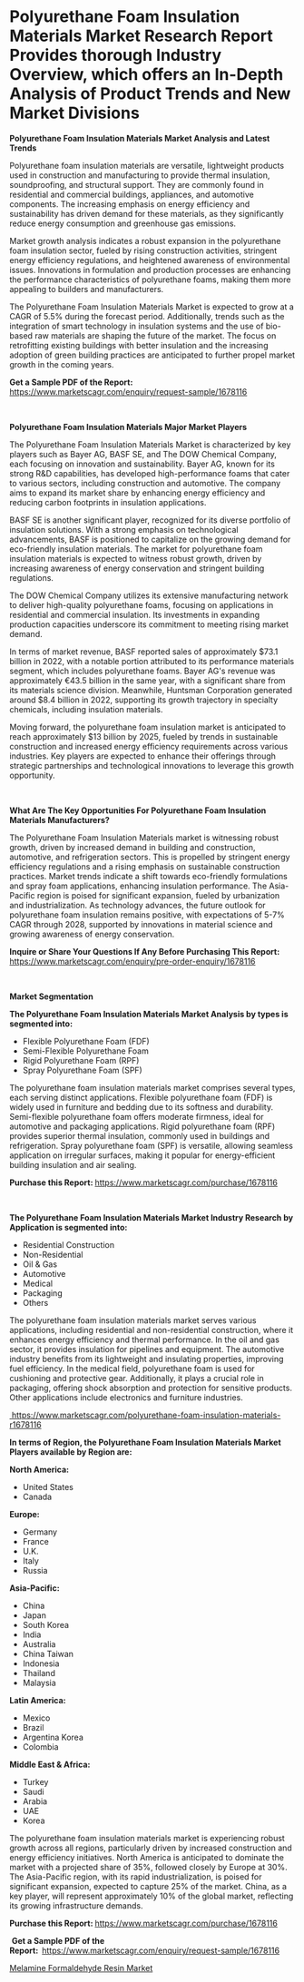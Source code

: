 <p><h1>Polyurethane Foam Insulation Materials Market Research Report Provides thorough Industry Overview, which offers an In-Depth Analysis of Product Trends and New Market Divisions</h1></p><p><strong>Polyurethane Foam Insulation Materials Market Analysis and Latest Trends</strong></p>
<p><p>Polyurethane foam insulation materials are versatile, lightweight products used in construction and manufacturing to provide thermal insulation, soundproofing, and structural support. They are commonly found in residential and commercial buildings, appliances, and automotive components. The increasing emphasis on energy efficiency and sustainability has driven demand for these materials, as they significantly reduce energy consumption and greenhouse gas emissions.</p><p>Market growth analysis indicates a robust expansion in the polyurethane foam insulation sector, fueled by rising construction activities, stringent energy efficiency regulations, and heightened awareness of environmental issues. Innovations in formulation and production processes are enhancing the performance characteristics of polyurethane foams, making them more appealing to builders and manufacturers.</p><p>The Polyurethane Foam Insulation Materials Market is expected to grow at a CAGR of 5.5% during the forecast period. Additionally, trends such as the integration of smart technology in insulation systems and the use of bio-based raw materials are shaping the future of the market. The focus on retrofitting existing buildings with better insulation and the increasing adoption of green building practices are anticipated to further propel market growth in the coming years.</p></p>
<p><strong>Get a Sample PDF of the Report:&nbsp;</strong> <a href="https://www.marketscagr.com/enquiry/request-sample/1678116?utm_campaign=3562&utm_medium=2&utm_source=Github&utm_content=ia&utm_term=01042025&utm_id=polyurethane-foam-insulation-materials">https://www.marketscagr.com/enquiry/request-sample/1678116</a></p>
<p>&nbsp;</p>
<p><strong>Polyurethane Foam Insulation Materials Major Market Players</strong></p>
<p><p>The Polyurethane Foam Insulation Materials Market is characterized by key players such as Bayer AG, BASF SE, and The DOW Chemical Company, each focusing on innovation and sustainability. Bayer AG, known for its strong R&D capabilities, has developed high-performance foams that cater to various sectors, including construction and automotive. The company aims to expand its market share by enhancing energy efficiency and reducing carbon footprints in insulation applications.</p><p>BASF SE is another significant player, recognized for its diverse portfolio of insulation solutions. With a strong emphasis on technological advancements, BASF is positioned to capitalize on the growing demand for eco-friendly insulation materials. The market for polyurethane foam insulation materials is expected to witness robust growth, driven by increasing awareness of energy conservation and stringent building regulations.</p><p>The DOW Chemical Company utilizes its extensive manufacturing network to deliver high-quality polyurethane foams, focusing on applications in residential and commercial insulation. Its investments in expanding production capacities underscore its commitment to meeting rising market demand.</p><p>In terms of market revenue, BASF reported sales of approximately $73.1 billion in 2022, with a notable portion attributed to its performance materials segment, which includes polyurethane foams. Bayer AG's revenue was approximately €43.5 billion in the same year, with a significant share from its materials science division. Meanwhile, Huntsman Corporation generated around $8.4 billion in 2022, supporting its growth trajectory in specialty chemicals, including insulation materials.</p><p>Moving forward, the polyurethane foam insulation market is anticipated to reach approximately $13 billion by 2025, fueled by trends in sustainable construction and increased energy efficiency requirements across various industries. Key players are expected to enhance their offerings through strategic partnerships and technological innovations to leverage this growth opportunity.</p></p>
<p>&nbsp;</p>
<p><strong>What Are The Key Opportunities For Polyurethane Foam Insulation Materials Manufacturers?</strong></p>
<p><p>The Polyurethane Foam Insulation Materials market is witnessing robust growth, driven by increased demand in building and construction, automotive, and refrigeration sectors. This is propelled by stringent energy efficiency regulations and a rising emphasis on sustainable construction practices. Market trends indicate a shift towards eco-friendly formulations and spray foam applications, enhancing insulation performance. The Asia-Pacific region is poised for significant expansion, fueled by urbanization and industrialization. As technology advances, the future outlook for polyurethane foam insulation remains positive, with expectations of 5-7% CAGR through 2028, supported by innovations in material science and growing awareness of energy conservation.</p></p>
<p><strong>Inquire or Share Your Questions If Any Before Purchasing This Report:</strong> <a href="https://www.marketscagr.com/enquiry/pre-order-enquiry/1678116?utm_campaign=3562&utm_medium=2&utm_source=Github&utm_content=ia&utm_term=01042025&utm_id=polyurethane-foam-insulation-materials">https://www.marketscagr.com/enquiry/pre-order-enquiry/1678116</a></p>
<p>&nbsp;</p>
<p><strong>Market Segmentation</strong></p>
<p><strong>The Polyurethane Foam Insulation Materials Market Analysis by types is segmented into:</strong></p>
<p><ul><li>Flexible Polyurethane Foam (FDF)</li><li>Semi-Flexible Polyurethane Foam</li><li>Rigid Polyurethane Foam (RPF)</li><li>Spray Polyurethane Foam (SPF)</li></ul></p>
<p><p>The polyurethane foam insulation materials market comprises several types, each serving distinct applications. Flexible polyurethane foam (FDF) is widely used in furniture and bedding due to its softness and durability. Semi-flexible polyurethane foam offers moderate firmness, ideal for automotive and packaging applications. Rigid polyurethane foam (RPF) provides superior thermal insulation, commonly used in buildings and refrigeration. Spray polyurethane foam (SPF) is versatile, allowing seamless application on irregular surfaces, making it popular for energy-efficient building insulation and air sealing.</p></p>
<p><strong>Purchase this Report:&nbsp;</strong><a href="https://www.marketscagr.com/purchase/1678116?utm_campaign=3562&utm_medium=2&utm_source=Github&utm_content=ia&utm_term=01042025&utm_id=polyurethane-foam-insulation-materials">https://www.marketscagr.com/purchase/1678116</a></p>
<p>&nbsp;</p>
<p><strong>The Polyurethane Foam Insulation Materials Market Industry Research by Application is segmented into:</strong></p>
<p><ul><li>Residential Construction</li><li>Non-Residential</li><li>Oil & Gas</li><li>Automotive</li><li>Medical</li><li>Packaging</li><li>Others</li></ul></p>
<p><p>The polyurethane foam insulation materials market serves various applications, including residential and non-residential construction, where it enhances energy efficiency and thermal performance. In the oil and gas sector, it provides insulation for pipelines and equipment. The automotive industry benefits from its lightweight and insulating properties, improving fuel efficiency. In the medical field, polyurethane foam is used for cushioning and protective gear. Additionally, it plays a crucial role in packaging, offering shock absorption and protection for sensitive products. Other applications include electronics and furniture industries.</p></p>
<p><a href="https://www.marketscagr.com/polyurethane-foam-insulation-materials-r1678116?utm_campaign=3562&utm_medium=2&utm_source=Github&utm_content=ia&utm_term=01042025&utm_id=polyurethane-foam-insulation-materials">&nbsp;https://www.marketscagr.com/polyurethane-foam-insulation-materials-r1678116</a></p>
<p><strong>In terms of Region, the Polyurethane Foam Insulation Materials Market Players available by Region are:</strong></p>
<p>
    <p> <strong> North America: </strong>
        <ul>
            <li>United States</li>
            <li>Canada</li>
        </ul>
        </p> 
    <p> <strong> Europe: </strong>
        <ul>
            <li>Germany</li>
            <li>France</li>
            <li>U.K.</li>
            <li>Italy</li>
            <li>Russia</li>
        </ul>
        </p> 
    <p> <strong> Asia-Pacific: </strong>
        <ul>
            <li>China</li>
            <li>Japan</li>
            <li>South Korea</li>
            <li>India</li>
            <li>Australia</li>
            <li>China Taiwan</li>
            <li>Indonesia</li>
            <li>Thailand</li>
            <li>Malaysia</li>
        </ul>
        </p> 
    <p> <strong> Latin America: </strong>
        <ul>
            <li>Mexico</li>
            <li>Brazil</li>
            <li>Argentina Korea</li>
            <li>Colombia</li>
        </ul>
        </p> 
    <p> <strong> Middle East & Africa: </strong>
        <ul>
            <li>Turkey</li>
            <li>Saudi</li>
            <li>Arabia</li>
            <li>UAE</li>
            <li>Korea</li>
        </ul>
    </p>
    </p>
<p><p>The polyurethane foam insulation materials market is experiencing robust growth across all regions, particularly driven by increased construction and energy efficiency initiatives. North America is anticipated to dominate the market with a projected share of 35%, followed closely by Europe at 30%. The Asia-Pacific region, with its rapid industrialization, is poised for significant expansion, expected to capture 25% of the market. China, as a key player, will represent approximately 10% of the global market, reflecting its growing infrastructure demands.</p></p>
<p><strong>Purchase this Report: </strong><a href="https://www.marketscagr.com/purchase/1678116?utm_campaign=3562&utm_medium=2&utm_source=Github&utm_content=ia&utm_term=01042025&utm_id=polyurethane-foam-insulation-materials">https://www.marketscagr.com/purchase/1678116</a></p>
<p>&nbsp;<strong>Get a Sample PDF of the Report:&nbsp;&nbsp;</strong><a href="https://www.marketscagr.com/enquiry/request-sample/1678116?utm_campaign=3562&utm_medium=2&utm_source=Github&utm_content=ia&utm_term=01042025&utm_id=polyurethane-foam-insulation-materials">https://www.marketscagr.com/enquiry/request-sample/1678116</a></p>
<p><strong></strong></p>
<p><p><a href="https://github.com/iquiseeboli/Market-Research-Report-List-1/blob/main/melamine-formaldehyde-resin-market.md?utm_campaign=3562&utm_medium=2&utm_source=Github&utm_content=ia&utm_term=01042025&utm_id=polyurethane-foam-insulation-materials">Melamine Formaldehyde Resin Market</a></p></p>